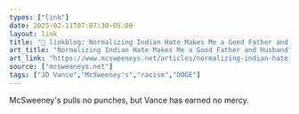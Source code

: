 ```yaml
---
types: ["link"]
date: 2025-02-11T07:07:30-05:00
layout: link
title: "🔗 linkblog: Normalizing Indian Hate Makes Me a Good Father and Husband'"
art_title: "Normalizing Indian Hate Makes Me a Good Father and Husband"
art_link: "https://www.mcsweeneys.net/articles/normalizing-indian-hate-makes-me-a-good-father-and-husband"
source: ["mcsweeneys.net"]
tags: ["JD Vance","McSweeney's","racism","DOGE"]
---
```

McSweeney's pulls no punches, but Vance has earned no mercy.
